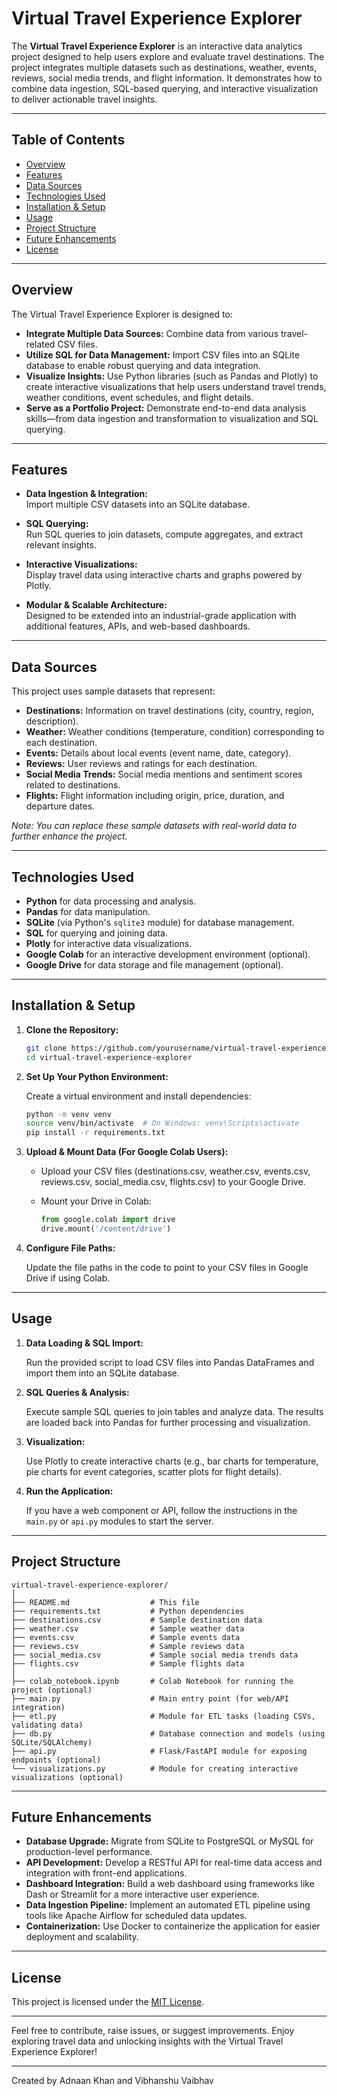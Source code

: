 # Virtual Travel Experience Explorer

The **Virtual Travel Experience Explorer** is an interactive data analytics project designed to help users explore and evaluate travel destinations. The project integrates multiple datasets such as destinations, weather, events, reviews, social media trends, and flight information. It demonstrates how to combine data ingestion, SQL-based querying, and interactive visualization to deliver actionable travel insights.

---

## Table of Contents

- [Overview](#overview)
- [Features](#features)
- [Data Sources](#data-sources)
- [Technologies Used](#technologies-used)
- [Installation & Setup](#installation--setup)
- [Usage](#usage)
- [Project Structure](#project-structure)
- [Future Enhancements](#future-enhancements)
- [License](#license)

---

## Overview

The Virtual Travel Experience Explorer is designed to:
- **Integrate Multiple Data Sources:** Combine data from various travel-related CSV files.
- **Utilize SQL for Data Management:** Import CSV files into an SQLite database to enable robust querying and data integration.
- **Visualize Insights:** Use Python libraries (such as Pandas and Plotly) to create interactive visualizations that help users understand travel trends, weather conditions, event schedules, and flight details.
- **Serve as a Portfolio Project:** Demonstrate end-to-end data analysis skills—from data ingestion and transformation to visualization and SQL querying.

---

## Features

- **Data Ingestion & Integration:**  
  Import multiple CSV datasets into an SQLite database.

- **SQL Querying:**  
  Run SQL queries to join datasets, compute aggregates, and extract relevant insights.

- **Interactive Visualizations:**  
  Display travel data using interactive charts and graphs powered by Plotly.

- **Modular & Scalable Architecture:**  
  Designed to be extended into an industrial-grade application with additional features, APIs, and web-based dashboards.

---

## Data Sources

This project uses sample datasets that represent:
- **Destinations:** Information on travel destinations (city, country, region, description).
- **Weather:** Weather conditions (temperature, condition) corresponding to each destination.
- **Events:** Details about local events (event name, date, category).
- **Reviews:** User reviews and ratings for each destination.
- **Social Media Trends:** Social media mentions and sentiment scores related to destinations.
- **Flights:** Flight information including origin, price, duration, and departure dates.

*Note: You can replace these sample datasets with real-world data to further enhance the project.*

---

## Technologies Used

- **Python** for data processing and analysis.
- **Pandas** for data manipulation.
- **SQLite** (via Python's `sqlite3` module) for database management.
- **SQL** for querying and joining data.
- **Plotly** for interactive data visualizations.
- **Google Colab** for an interactive development environment (optional).
- **Google Drive** for data storage and file management (optional).

---

## Installation & Setup

1. **Clone the Repository:**

   ```bash
   git clone https://github.com/yourusername/virtual-travel-experience-explorer.git
   cd virtual-travel-experience-explorer
   ```

2. **Set Up Your Python Environment:**

   Create a virtual environment and install dependencies:

   ```bash
   python -m venv venv
   source venv/bin/activate  # On Windows: venv\Scripts\activate
   pip install -r requirements.txt
   ```

3. **Upload & Mount Data (For Google Colab Users):**

   - Upload your CSV files (destinations.csv, weather.csv, events.csv, reviews.csv, social_media.csv, flights.csv) to your Google Drive.
   - Mount your Drive in Colab:

     ```python
     from google.colab import drive
     drive.mount('/content/drive')
     ```

4. **Configure File Paths:**

   Update the file paths in the code to point to your CSV files in Google Drive if using Colab.

---

## Usage

1. **Data Loading & SQL Import:**

   Run the provided script to load CSV files into Pandas DataFrames and import them into an SQLite database.

2. **SQL Queries & Analysis:**

   Execute sample SQL queries to join tables and analyze data. The results are loaded back into Pandas for further processing and visualization.

3. **Visualization:**

   Use Plotly to create interactive charts (e.g., bar charts for temperature, pie charts for event categories, scatter plots for flight details).

4. **Run the Application:**

   If you have a web component or API, follow the instructions in the `main.py` or `api.py` modules to start the server.

---

## Project Structure

```
virtual-travel-experience-explorer/
│
├── README.md                  # This file
├── requirements.txt           # Python dependencies
├── destinations.csv           # Sample destination data
├── weather.csv                # Sample weather data
├── events.csv                 # Sample events data
├── reviews.csv                # Sample reviews data
├── social_media.csv           # Sample social media trends data
├── flights.csv                # Sample flights data
│
├── colab_notebook.ipynb       # Colab Notebook for running the project (optional)
├── main.py                    # Main entry point (for web/API integration)
├── etl.py                     # Module for ETL tasks (loading CSVs, validating data)
├── db.py                      # Database connection and models (using SQLite/SQLAlchemy)
├── api.py                     # Flask/FastAPI module for exposing endpoints (optional)
└── visualizations.py          # Module for creating interactive visualizations (optional)
```

---

## Future Enhancements

- **Database Upgrade:** Migrate from SQLite to PostgreSQL or MySQL for production-level performance.
- **API Development:** Develop a RESTful API for real-time data access and integration with front-end applications.
- **Dashboard Integration:** Build a web dashboard using frameworks like Dash or Streamlit for a more interactive user experience.
- **Data Ingestion Pipeline:** Implement an automated ETL pipeline using tools like Apache Airflow for scheduled data updates.
- **Containerization:** Use Docker to containerize the application for easier deployment and scalability.

---

## License

This project is licensed under the [MIT License](LICENSE).

---

Feel free to contribute, raise issues, or suggest improvements. Enjoy exploring travel data and unlocking insights with the Virtual Travel Experience Explorer!

---

Created by Adnaan Khan and Vibhanshu Vaibhav
